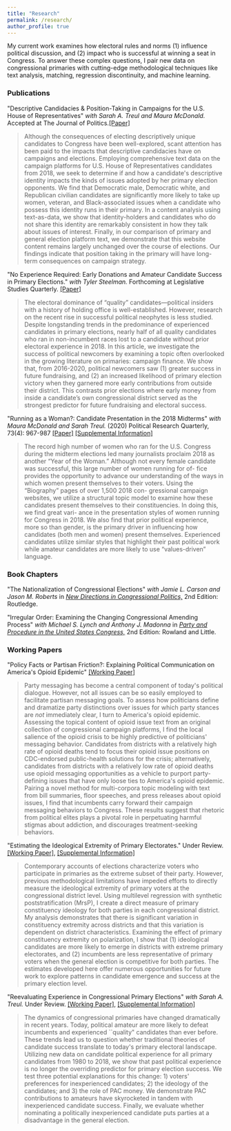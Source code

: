 ```yaml
---
title: "Research"
permalink: /research/
author_profile: true
---
```


My current work examines how electoral rules and norms (1) influence political discussion, and (2) impact who is successful at winning a seat in Congress. To answer these complex questions, I pair new data on congressional primaries with cutting-edge methodological techniques like text analysis, matching, regression discontinuity, and machine learning. 

### Publications

"Descriptive Candidacies & Position-Taking in Campaigns for the U.S. House of Representatives" *with Sarah A. Treul and Maura McDonald.* Accepted at The Journal of Politics.[[Paper]](/files/dialogue_accepted.pdf)

> Although the consequences of electing descriptively unique candidates to Congress have been well-explored, scant attention has been paid to the impacts that descriptive candidacies have on campaigns and elections. Employing comprehensive text data on the campaign platforms for U.S. House of Representatives candidates from 2018, we seek to determine if and how a candidate's descriptive identity impacts the kinds of issues adopted by her primary election opponents. We find that Democratic male, Democratic white, and Republican civilian candidates are significantly more likely to take up women, veteran, and Black-associated issues when a candidate who possess this identity runs in their primary. In a content analysis using text-as-data, we show that identity-holders and candidates who do not share this identity are remarkably consistent in how they talk about issues of interest. Finally, in our comparison of primary and general election platform text, we demonstrate that this website content remains largely unchanged over the course of elections. Our findings indicate that position taking in the primary will have long-term consequences on campaign strategy. 

"No Experience Required: Early Donations and Amateur Candidate Success in Primary Elections." *with Tyler Steelman.* Forthcoming at Legislative Studies Quarterly. [[Paper]](/files/early_money_draft.pdf)

>The electoral dominance of “quality” candidates—political insiders with a history of holding office is well-established. However, research on the recent rise in successful political neophytes is less studied. Despite longstanding trends in the predominance of experienced candidates in primary elections, nearly half of all quality candidates who ran in non-incumbent races lost to a candidate without prior electoral experience in 2018. In this article, we investigate the success of political newcomers by examining a topic often overlooked in the growing literature on primaries: campaign finance. We show that, from 2016-2020, political newcomers saw (1) greater success in future fundraising, and (2) an increased likelihood of primary election victory when they garnered more early contributions from outside their district. This contrasts prior elections where early money from inside a candidate’s own congressional district served as the strongest predictor for future fundraising and electoral success.

"Running as a Woman?: Candidate Presentation in the 2018 Midterms" *with Maura McDonald and Sarah Treul.* (2020) Political Research Quarterly, 73(4): 967-987 [[Paper]](/files/women_final.pdf) [[Supplemental Information]](/files/women_appendix.pdf)

> The record high number of women who ran for the U.S. Congress during the midterm elections led many journalists proclaim 2018 as another “Year of the Woman.” Although not every female candidate was successful, this large number of women running for of- fice provides the opportunity to advance our understanding of the ways in which women present themselves to their voters. Using the “Biography” pages of over 1,500 2018 con- gressional campaign websites, we utilize a structural topic model to examine how these candidates present themselves to their constituencies. In doing this, we find great vari- ance in the presentation styles of women running for Congress in 2018. We also find that prior political experience, more so than gender, is the primary driver in influencing how candidates (both men and women) present themselves. Experienced candidates utilize similar styles that highlight their past political work while amateur candidates are more likely to use “values-driven” language.

### Book Chapters 

"The Nationalization of Congressional Elections" *with Jamie L. Carson and Jason M. Roberts* in [*New Directions in Congressional Politics,*](https://www.routledge.com/New-Directions-in-Congressional-Politics/Carson-Lynch/p/book/9780367466541) 2nd Edition: Routledge.

"Irregular Order: Examining the Changing Congressional Amending Process" *with Michael S. Lynch and Anthony J. Madonna* in [*Party and Procedure in the United States Congress,*](https://rowman.com/ISBN/9781442258747/Party-and-Procedure-in-the-United-States-Congress-Second-Edition) 2nd Edition: Rowland and Little.

### Working Papers

"Policy Facts or Partisan Friction?: Explaining Political Communication on America's Opioid Epidemic" [[Working Paper]](/files/porter_opioids.pdf)

> Party messaging has become a central component of today's political dialogue. However, not all issues can be so easily employed to facilitate partisan messaging goals. To assess how politicians define and dramatize party distinctions over issues for which party stances are *not* immediately clear, I turn to America's opioid epidemic. Assessing the topical content of opioid issue text from an original collection of congressional campaign platforms, I find the local salience of the opioid crisis to be highly predictive of politicians' messaging behavior. Candidates from districts with a relatively high rate of opioid deaths tend to focus their opioid issue positions on CDC-endorsed public-health solutions for the crisis; alternatively, candidates from districts with a relatively low rate of opioid deaths use opioid messaging opportunities as a vehicle to purport party-defining issues that have only loose ties to America's opioid epidemic. Pairing a novel method for multi-corpora topic modeling with text from bill summaries, floor speeches, and press releases about opioid issues, I find that incumbents carry forward their campaign messaging behaviors to Congress. These results suggest that rhetoric from political elites plays a pivotal role in perpetuating harmful stigmas about addiction, and discourages treatment-seeking behaviors. 

"Estimating the Ideological Extremity of Primary Electorates." Under Review. [[Working Paper]](/files/estimating_ideology.pdf), [[Supplemental Information]](/files/primaries_appendix.pdf)

> Contemporary accounts of elections characterize voters who participate in primaries as the extreme subset of their party. However, previous methodological limitations have impeded efforts to directly measure the ideological extremity of primary voters at the congressional district level. Using multilevel regression with synthetic poststratification (MrsP), I create a direct measure of primary constituency ideology for both parties in each congressional district. My analysis demonstrates that there is significant variation in constituency extremity across districts and that this variation is dependent on district characteristics. Examining the effect of primary constituency extremity on polarization, I show that (1) ideological candidates are more likely to emerge in districts with extreme primary electorates, and (2) incumbents are less representative of primary voters when the general election is competitive for both parties. The estimates developed here offer numerous opportunities for future work to explore patterns in candidate emergence and success at the primary election level.

"Reevaluating Experience in Congressional Primary Elections" *with Sarah A. Treul.* Under Review. [[Working Paper]](/files/amateurs_final.pdf), [[Supplemental Information]](/files/amateur_appendix.pdf)

> The dynamics of congressional primaries have changed dramatically in recent years. Today, political amateur are more likely to defeat incumbents and experienced ``quality" candidates than ever before.  These trends lead us to question whether traditional theories of candidate success translate to today's primary electoral landscape. Utilizing new data on candidate political experience for all primary candidates from 1980 to 2018, we show that past political experience is no longer the overriding predictor for primary election success. We test three potential explanations for this change: 1) voters' preferences for inexperienced candidates; 2) the ideology of the candidates; and 3) the role of PAC money. We demonstrate PAC contributions to amateurs have skyrocketed in tandem with inexperienced candidate success. Finally, we evaluate whether nominating a politically inexperienced candidate puts parties at a disadvantage in the general election.
